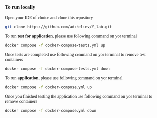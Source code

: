 <span style="font-family: Tahoma;"> 

### To run locally

Open your IDE of choice and clone this repository

```bash
git clone https://github.com/adzheliev/Y_lab.git
```
To run **test for application**, please use following command on yor terminal

```bash
docker compose -f docker-compose-tests.yml up
```

Once tests are completed use following command on yor terminal to remove test containers
```bash
docker compose -f docker-compose-tests.yml down    
```

To run **application**, please use following command on yor terminal

```bash
docker compose -f docker-compose.yml up 
```
Once you finished testing the application use following command on yor terminal to remove containers
```bash
docker compose -f docker-compose.yml down    
```

</span>
